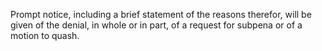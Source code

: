 Prompt notice, including a brief statement of the reasons therefor, will be given of the denial, in whole or in part, of a request for subpena or of a motion to quash.


